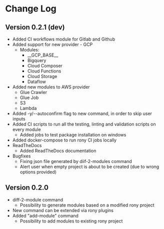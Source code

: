 # Change Log

## Version 0.2.1 (dev)

- Added CI workflows module for Gitlab and Github
- Added support for new provider - GCP
  - Modules:
    - \_\_GCP_BASE__
    - Bigquery
    - Cloud Composer
    - Cloud Functions
    - Cloud Storage
    - Dataflow
- Added new modules to AWS provider
  - Glue Crawler
  - Glue Job
  - S3
  - Lambda
- Added -y/--autoconfirm flag to new command, in order to skip user inputs
- Added CI scripts to run all the testing, linting and validation scripts on every module
  - Added jobs to test package installation on windows
- Added docker-compose to run rony CI jobs locally
- ReadTheDocs
  - Added ReadTheDocs documentation
- Bugfixes
  - Fixing json file generated by diif-2-modules command
  - Alert user when empty project is about to be created (due to wrong options provided)

## Version 0.2.0

- diff-2-module command
  - Possibility to generate modules based on a modified rony project
- New command can be extended via rony plugins
- Added "add-module" command
  - Possibility to add modules to existing rony project
